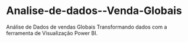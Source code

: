 # Analise-de-dados--Venda-Globais
Análise de Dados de vendas Globais Transformando dados com a ferramenta de Visualização Power BI.
